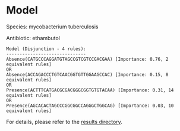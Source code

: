 
# Model

Species: mycobacterium tuberculosis

Antibiotic: ethambutol

```
Model (Disjunction - 4 rules):
------------------------------
Absence(CATGCCCAGGATGTAGCCGTCGTCCGACGAA) [Importance: 0.76, 2 equivalent rules]
OR
Absence(ACCAGACCCTGTCAACGGTGTTGGAAGCCAC) [Importance: 0.15, 8 equivalent rules]
OR
Presence(ACTTTCATGACGCGACGGGCGGTGTGTACAA) [Importance: 0.31, 14 equivalent rules]
OR
Presence(AGCACACTAGCCCGGCGGCCAGGGCTGGCAG) [Importance: 0.03, 10 equivalent rules]

```

For details, please refer to the [results directory](../../../../../results/scm_b/mycobacterium+tuberculosis/ethambutol/repeat_6/).

